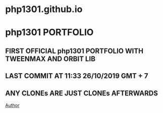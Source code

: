 # php1301.github.io
# php1301 PORTFOLIO
## FIRST OFFICIAL php1301 PORTFOLIO WITH TWEENMAX AND ORBIT LIB
LAST COMMIT AT 11:33 26/10/2019 GMT + 7
---
ANY CLONEs ARE JUST CLONEs AFTERWARDS
---
[Author](https://www.facebook.com/dioxittdn.phucprobb)
